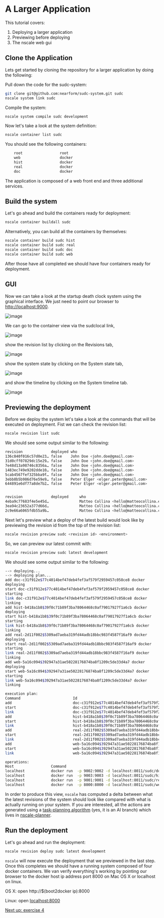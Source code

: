 A Larger Application
=======================

This tutorial covers:

1. Deploying a larger application
2. Previewing before deploying
2. The nscale web gui

Clone the Application
---------------------
Lets get started by cloning the repository for a larger application by doing the following:

Pull down the code for the sudc-system:
```bash
git clone git@github.com:nearform/sudc-system.git sudc
nscale system link sudc
```
Compile the system:

```bash
nscale system compile sudc development
```
Now let's take a look at the system definition:

```bash
nscale container list sudc
```
You should see the following containers:

```bash
	root                 root
	web                  docker
	hist                 docker
	real                 docker
	doc                  docker
```

The application is composed of a web front end and three additional services.

Build the system
----------------
Let's go ahead and build the containers ready for deployment:

```bash
nscale container buildall sudc
```

Alternatively, you can build all the containers by themselves:

```bash
nscale container build sudc hist
nscale container build sudc real
nscale container build sudc doc
nscale container build sudc web
```

After those have all completed we should have four containers ready for deployment.

GUI
---
Now we can take a look at the startup death clock system using the graphical interface. We just need to point our browser to <a href="http://localhost:9000" target="_blank">http://localhost:9000</a>.

![image](./img/systems.png)

We can go to the container view via the sudclocal link,

![image](./img/containers.png)

show the revision list by clicking on the Revisions tab,

![image](./img/revisions.png)

show the system state by clicking on the System state tab,

![image](./img/topology.png)

and show the timeline by clicking on the System timeline tab.

![image](./img/timeline.png)

Previewing the deployment
-------------------------
Before we deploy the system let's take a look at the commands that will be executed on deployment. Fist we can check the revision list:
```bash
nscale revision list sudc
```

We should see some output similar to the following:
```bash
revision             deployed who                                                     time                      description
136c840f016c57d0e23… false    John Doe <john.doe@gmail.com>                           2014-09-08T12:10:11.000Z  built container: 2b36df5faa5c92262aa675cd0a07312a…
31d0cff07829dc15e29… false    John Doe <john.doe@gmail.com>                           2014-09-08T12:09:29.000Z  built container: 51df875511be6f4951a1bd00610db2a9…
7e48d13a98746c8356a… false    John Doe <john.doe@gmail.com>                           2014-09-08T12:09:09.000Z  built container: f34344ef6f773c3e59b9cf84d01bf0ff…
1483ec749e9202dde10… false    John Doe <john.doe@gmail.com>                           2014-09-08T12:08:46.000Z  built container: 25a6d9868347b906345513aaf99e45ad…
5cab4567fef325bba9f… false    John Doe <john.doe@gmail.com>                           2014-09-08T12:06:24.000Z  first commit
3ebb8b5b986d76e59e9… false    Peter Elger <elger.peter@gmail.com>                     2014-09-08T08:16:00.000Z  added system definition
644891e6df77a8de7b2… false    Peter Elger <elger.peter@gmail.com>                     2014-09-07T18:56:23.000Z  first commit


revision             deployed     who                                      time                      description
4eba9c77683f4e5e45d…              Matteo Collina <hello@matteocollina.eom> 2015-01-26T07:33:37.000Z  system compile
3ea94c23652a377d66d…              Matteo Collina <hello@matteocollina.com> 2015-01-26T07:12:58.000Z  system compile
2c9e66a6065fdb55a9b…              Matteo Collina <hello@matteocollina.com> 2015-01-24T10:27:43.000Z  system compile
```

Next let's preview what a deploy of the latest build would look like by previewing the revision id from the top of the revision list:
```bash
nscale revision preview sudc <revision id> <environment>
```

So, we can preview our latest commit with:

```bash
nscale revision preview sudc latest development
```

We should see some output similar to the following:

```bash
--> deploying...
--> deploying plan...
add doc-c31f912e$77c4014bef47deb4fef3af579f2959457c058ce8 docker
deploying
start doc-c31f912e$77c4014bef47deb4fef3af579f2959457c058ce8 docker
starting
link doc-c31f912e$77c4014bef47deb4fef3af579f2959457c058ce8 docker
linking
add hist-b418a1b8$39f0c71b89f3ba78064468c0af79017927f1a6cb docker
deploying
start hist-b418a1b8$39f0c71b89f3ba78064468c0af79017927f1a6cb docker
starting
link hist-b418a1b8$39f0c71b89f3ba78064468c0af79017927f1a6cb docker
linking
add real-2d11f002$5309ad7aeba319fd44adb18bbc983f4587f16af9 docker
deploying
start real-2d11f002$5309ad7aeba319fd44adb18bbc983f4587f16af9 docker
starting
link real-2d11f002$5309ad7aeba319fd44adb18bbc983f4587f16af9 docker
linking
add web-5a16c094$392947a31ae50228176874ba8f1209c5de33d4a7 docker
deploying
start web-5a16c094$392947a31ae50228176874ba8f1209c5de33d4a7 docker
starting
link web-5a16c094$392947a31ae50228176874ba8f1209c5de33d4a7 docker
linking

execution plan:
Command                        Id
add                            doc-c31f912e$77c4014bef47deb4fef3af579f2959457c05…
start                          doc-c31f912e$77c4014bef47deb4fef3af579f2959457c05…
link                           doc-c31f912e$77c4014bef47deb4fef3af579f2959457c05…
add                            hist-b418a1b8$39f0c71b89f3ba78064468c0af79017927f…
start                          hist-b418a1b8$39f0c71b89f3ba78064468c0af79017927f…
link                           hist-b418a1b8$39f0c71b89f3ba78064468c0af79017927f…
add                            real-2d11f002$5309ad7aeba319fd44adb18bbc983f4587f…
start                          real-2d11f002$5309ad7aeba319fd44adb18bbc983f4587f…
link                           real-2d11f002$5309ad7aeba319fd44adb18bbc983f4587f…
add                            web-5a16c094$392947a31ae50228176874ba8f1209c5de33…
start                          web-5a16c094$392947a31ae50228176874ba8f1209c5de33…
link                           web-5a16c094$392947a31ae50228176874ba8f1209c5de33…

operations:
Host                 Command
localhost            docker run  -p 9002:9002 -d localhost:8011/sudc/doc-77c4014bef47deb4fef3af579f2959457c058ce8 node /srv/doc-srv.js && docker tag localhost:8011/sudc/d…
localhost            docker run  -p 9003:9003 -d localhost:8011/sudc/hist-39f0c71b89f3ba78064468c0af79017927f1a6cb node /srv/hist-srv.js && docker tag localhost:8011/sudc…
localhost            docker run  -p 9001:9001 -d localhost:8011/sudc/real-5309ad7aeba319fd44adb18bbc983f4587f16af9 node /srv/real-srv.js && docker tag localhost:8011/sudc…
localhost            docker run  -p 8000:8000 -d localhost:8011/sudc/web-392947a31ae50228176874ba8f1209c5de33d4a7 /bin/bash /web/run.sh && docker tag localhost:8011/sudc/…
```

In order to produce this view, `nscale` has computed a delta between what the latest revisions of the system should look like compared with what is actually running on your system. If you are interested, all the actions are generated using a [task-planning algorithm](http://en.wikipedia.org/wiki/Automated_planning_and_scheduling) (yes, it is an AI branch) which lives in [nscale-planner](https://github.com/nearform/nscale-planner).

Run the deployment
------------------
Let's go ahead and run the deployment:
```bash
nscale revision deploy sudc latest development
```
`nscale` will now execute the deployment that we previewed in the last step. Once this completes we should have a running system composed of four docker containers. We van verify everything's working by pointing our browser to the docker host ip address port 8000 on Mac OS X or localhost on linux.

OS X:
open http://$(boot2docker ip):8000

Linux:
open [localhost:8000](http://localhost:8000)
	

[Next up: exercise 4](./4-config-&-logs.md)
